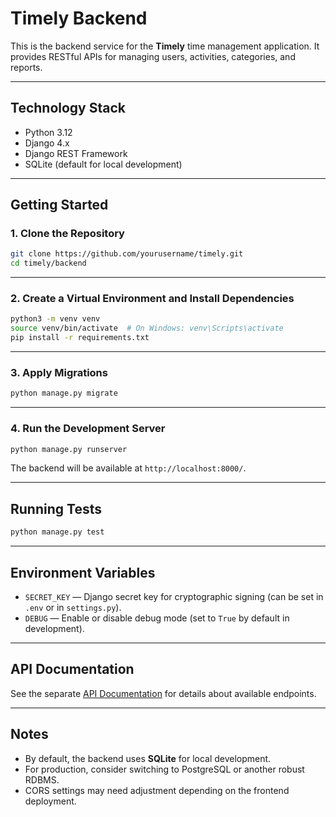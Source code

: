 # Timely Backend

This is the backend service for the **Timely** time management application. It provides RESTful APIs for managing users, activities, categories, and reports.

---

## Technology Stack

* Python 3.12
* Django 4.x
* Django REST Framework
* SQLite (default for local development)

---

## Getting Started

### 1. Clone the Repository

```bash
git clone https://github.com/yourusername/timely.git
cd timely/backend
```

---

### 2. Create a Virtual Environment and Install Dependencies

```bash
python3 -m venv venv
source venv/bin/activate  # On Windows: venv\Scripts\activate
pip install -r requirements.txt
```

---

### 3. Apply Migrations

```bash
python manage.py migrate
```

---

### 4. Run the Development Server

```bash
python manage.py runserver
```

The backend will be available at `http://localhost:8000/`.

---

## Running Tests

```bash
python manage.py test
```

---

## Environment Variables

* `SECRET_KEY` — Django secret key for cryptographic signing (can be set in `.env` or in `settings.py`).
* `DEBUG` — Enable or disable debug mode (set to `True` by default in development).

---

## API Documentation

See the separate [API Documentation](../api-docs.md) for details about available endpoints.

---

## Notes

* By default, the backend uses **SQLite** for local development.
* For production, consider switching to PostgreSQL or another robust RDBMS.
* CORS settings may need adjustment depending on the frontend deployment.

